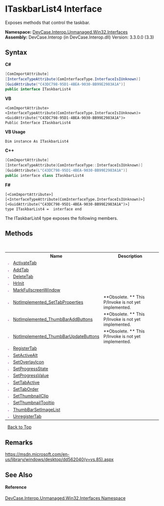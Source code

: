 # ITaskbarList4 Interface
 

Exposes methods that control the taskbar.

**Namespace:**&nbsp;<a href="N_DevCase_Interop_Unmanaged_Win32_Interfaces">DevCase.Interop.Unmanaged.Win32.Interfaces</a><br />**Assembly:**&nbsp;DevCase.Interop (in DevCase.Interop.dll) Version: 3.3.0.0 (3.3)

## Syntax

**C#**<br />
``` C#
[ComImportAttribute]
[InterfaceTypeAttribute(ComInterfaceType.InterfaceIsIUnknown)]
[GuidAttribute("C43DC798-95D1-4BEA-9030-BB99E2983A1A")]
public interface ITaskbarList4
```

**VB**<br />
``` VB
<ComImportAttribute>
<InterfaceTypeAttribute(ComInterfaceType.InterfaceIsIUnknown)>
<GuidAttribute("C43DC798-95D1-4BEA-9030-BB99E2983A1A")>
Public Interface ITaskbarList4
```

**VB Usage**<br />
``` VB Usage
Dim instance As ITaskbarList4
```

**C++**<br />
``` C++
[ComImportAttribute]
[InterfaceTypeAttribute(ComInterfaceType::InterfaceIsIUnknown)]
[GuidAttribute(L"C43DC798-95D1-4BEA-9030-BB99E2983A1A")]
public interface class ITaskbarList4
```

**F#**<br />
``` F#
[<ComImportAttribute>]
[<InterfaceTypeAttribute(ComInterfaceType.InterfaceIsIUnknown)>]
[<GuidAttribute("C43DC798-95D1-4BEA-9030-BB99E2983A1A")>]
type ITaskbarList4 =  interface end
```

The ITaskbarList4 type exposes the following members.


## Methods
&nbsp;<table><tr><th></th><th>Name</th><th>Description</th></tr><tr><td>![Public method](media/pubmethod.gif "Public method")</td><td><a href="M_DevCase_Interop_Unmanaged_Win32_Interfaces_ITaskbarList4_ActivateTab">ActivateTab</a></td><td /></tr><tr><td>![Public method](media/pubmethod.gif "Public method")</td><td><a href="M_DevCase_Interop_Unmanaged_Win32_Interfaces_ITaskbarList4_AddTab">AddTab</a></td><td /></tr><tr><td>![Public method](media/pubmethod.gif "Public method")</td><td><a href="M_DevCase_Interop_Unmanaged_Win32_Interfaces_ITaskbarList4_DeleteTab">DeleteTab</a></td><td /></tr><tr><td>![Public method](media/pubmethod.gif "Public method")</td><td><a href="M_DevCase_Interop_Unmanaged_Win32_Interfaces_ITaskbarList4_HrInit">HrInit</a></td><td /></tr><tr><td>![Public method](media/pubmethod.gif "Public method")</td><td><a href="M_DevCase_Interop_Unmanaged_Win32_Interfaces_ITaskbarList4_MarkFullscreenWindow">MarkFullscreenWindow</a></td><td /></tr><tr><td>![Public method](media/pubmethod.gif "Public method")</td><td><a href="M_DevCase_Interop_Unmanaged_Win32_Interfaces_ITaskbarList4_NotImplemented_SetTabProperties">NotImplemented_SetTabProperties</a></td><td> **Obsolete. **
This P/Invoke is not yet implemented.</td></tr><tr><td>![Public method](media/pubmethod.gif "Public method")</td><td><a href="M_DevCase_Interop_Unmanaged_Win32_Interfaces_ITaskbarList4_NotImplemented_ThumbBarAddButtons">NotImplemented_ThumbBarAddButtons</a></td><td> **Obsolete. **
This P/Invoke is not yet implemented.</td></tr><tr><td>![Public method](media/pubmethod.gif "Public method")</td><td><a href="M_DevCase_Interop_Unmanaged_Win32_Interfaces_ITaskbarList4_NotImplemented_ThumbBarUpdateButtons">NotImplemented_ThumbBarUpdateButtons</a></td><td> **Obsolete. **
This P/Invoke is not yet implemented.</td></tr><tr><td>![Public method](media/pubmethod.gif "Public method")</td><td><a href="M_DevCase_Interop_Unmanaged_Win32_Interfaces_ITaskbarList4_RegisterTab">RegisterTab</a></td><td /></tr><tr><td>![Public method](media/pubmethod.gif "Public method")</td><td><a href="M_DevCase_Interop_Unmanaged_Win32_Interfaces_ITaskbarList4_SetActiveAlt">SetActiveAlt</a></td><td /></tr><tr><td>![Public method](media/pubmethod.gif "Public method")</td><td><a href="M_DevCase_Interop_Unmanaged_Win32_Interfaces_ITaskbarList4_SetOverlayIcon">SetOverlayIcon</a></td><td /></tr><tr><td>![Public method](media/pubmethod.gif "Public method")</td><td><a href="M_DevCase_Interop_Unmanaged_Win32_Interfaces_ITaskbarList4_SetProgressState">SetProgressState</a></td><td /></tr><tr><td>![Public method](media/pubmethod.gif "Public method")</td><td><a href="M_DevCase_Interop_Unmanaged_Win32_Interfaces_ITaskbarList4_SetProgressValue">SetProgressValue</a></td><td /></tr><tr><td>![Public method](media/pubmethod.gif "Public method")</td><td><a href="M_DevCase_Interop_Unmanaged_Win32_Interfaces_ITaskbarList4_SetTabActive">SetTabActive</a></td><td /></tr><tr><td>![Public method](media/pubmethod.gif "Public method")</td><td><a href="M_DevCase_Interop_Unmanaged_Win32_Interfaces_ITaskbarList4_SetTabOrder">SetTabOrder</a></td><td /></tr><tr><td>![Public method](media/pubmethod.gif "Public method")</td><td><a href="M_DevCase_Interop_Unmanaged_Win32_Interfaces_ITaskbarList4_SetThumbnailClip">SetThumbnailClip</a></td><td /></tr><tr><td>![Public method](media/pubmethod.gif "Public method")</td><td><a href="M_DevCase_Interop_Unmanaged_Win32_Interfaces_ITaskbarList4_SetThumbnailTooltip">SetThumbnailTooltip</a></td><td /></tr><tr><td>![Public method](media/pubmethod.gif "Public method")</td><td><a href="M_DevCase_Interop_Unmanaged_Win32_Interfaces_ITaskbarList4_ThumbBarSetImageList">ThumbBarSetImageList</a></td><td /></tr><tr><td>![Public method](media/pubmethod.gif "Public method")</td><td><a href="M_DevCase_Interop_Unmanaged_Win32_Interfaces_ITaskbarList4_UnregisterTab">UnregisterTab</a></td><td /></tr></table>&nbsp;
<a href="#itaskbarlist4-interface">Back to Top</a>

## Remarks
<a href="https://msdn.microsoft.com/en-us/library/windows/desktop/dd562040(v=vs.85).aspx" target="_blank">https://msdn.microsoft.com/en-us/library/windows/desktop/dd562040(v=vs.85).aspx</a>

## See Also


#### Reference
<a href="N_DevCase_Interop_Unmanaged_Win32_Interfaces">DevCase.Interop.Unmanaged.Win32.Interfaces Namespace</a><br />